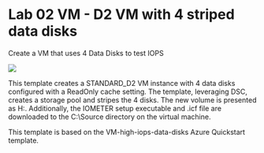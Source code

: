 # Lab 02 VM - D2 VM with 4 striped data disks

Create a VM that uses 4 Data Disks to test IOPS

<a href="https://portal.azure.com/#create/Microsoft.Template/uri/https%3A%2F%2Fraw.githubusercontent.com%2FAZITCAMP%2FLabfiles%2Fmaster%2Flab02%2Fazuredeploy.json" target="_blank">
    <img src="http://azuredeploy.net/deploybutton.png"/>
</a>

This template creates a STANDARD_D2 VM instance with 4 data disks configured with a ReadOnly cache setting. The template, leveraging DSC, creates a storage pool and stripes the 4 disks. The new volume is presented as H:\. 
Additionally, the IOMETER setup executable and .icf file are downloaded to the C:\Source directory on the virtual machine. 

This template is based on the VM-high-iops-data-disks Azure Quickstart template. 

